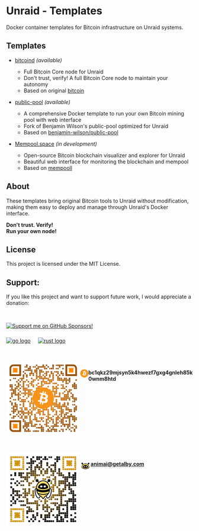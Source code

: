 # Unraid - Templates

Docker container templates for Bitcoin infrastructure on Unraid systems.

## Templates

- [bitcoind](https://github.com/bitcoin/bitcoin) *(available)*
  - Full Bitcoin Core node for Unraid
  - Don't trust, verify! A full Bitcoin Core node to maintain your autonomy
  - Based on original [bitcoin](https://github.com/bitcoin/bitcoin)

- [public-pool](https://github.com/benjamin-wilson/public-pool) *(available)*
  - A comprehensive Docker template to run your own Bitcoin mining pool with web interface
  - Fork of Benjamin Wilson's public-pool optimized for Unraid
  - Based on [benjamin-wilson/public-pool](https://github.com/benjamin-wilson/public-pool)

- [Mempool.space](https://github.com/mempool/mempool) *(in development)*
  - Open-source Bitcoin blockchain visualizer and explorer for Unraid
  - Beautiful web interface for monitoring the blockchain and mempool
  - Based on [mempooll](https://github.com/mempool/mempool)

## About

These templates bring original Bitcoin tools to Unraid without modification, making them easy to deploy and manage through Unraid's Docker interface.

**Don't trust. Verify!**  
**Run your own node!**


## License

This project is licensed under the MIT License.

## Support:


If you like this project and want to support future work, I would appreciate a donation:
</p>

<br clear="both">

<p align="left">

<a href="https://github.com/sponsors/AnimaI" target="_blank">
  <img src="https://img.shields.io/badge/Support%20me%20on%20GitHub%20Sponsors!-%23ffffff?style=social&logo=githubsponsors&logoColor=%23ff0000&labelColor=%23FFFFFF" alt="Support me on GitHub Sponsors!" width="240"/>
</a>


<br clear="both">

<p align="left"></p>

###

<!-- Coffee Buttons -->
<div align="left">
<a href="https://ko-fi.com/B0B21BSWAP" target="_blank">
  <img src="https://storage.ko-fi.com/cdn/kofi2.png?v=6" height="36" alt="go logo"  /></a>
  <img width="12" />
<a href="https://www.buymeacoffee.com/_animai" target="_blank">
  <img src="https://cdn.buymeacoffee.com/buttons/v2/default-yellow.png" height="36" alt="rust logo"  /></a>
  <img width="12" />
</div>

<p align="left"></p>

###

##

<br clear="both">

<img align="left" height="200" src="https://raw.githubusercontent.com/AnimaI/SMD-Manager/refs/heads/main/docs/img/btc-qr.svg"  />

###

<img align="left" height="22" src="https://raw.githubusercontent.com/AnimaI/SMD-Manager/main/docs/img/bitcoin.svg"  />

###

<h4 align="left">bc1qkz29mjsyn5k4hwezf7gxg4gnleh85k0wnm8htd</h4>

###

<br clear="both">

<p align="left">

###

##

<br clear="both">

<a href="https://getalby.com/p/animai" target="_blank">
  <img align="left" height="200" src="https://raw.githubusercontent.com/AnimaI/SMD-Manager/main/docs/img/qr-alby.svg" />
</a>

###

<img align="left" height="28" src="https://raw.githubusercontent.com/AnimaI/SMD-Manager/main/docs/img/alby_icon.svg"  />

###

<h4 align="left"><a href="https://getalby.com/p/animai">animai@getalby.com</a></h4>

###

